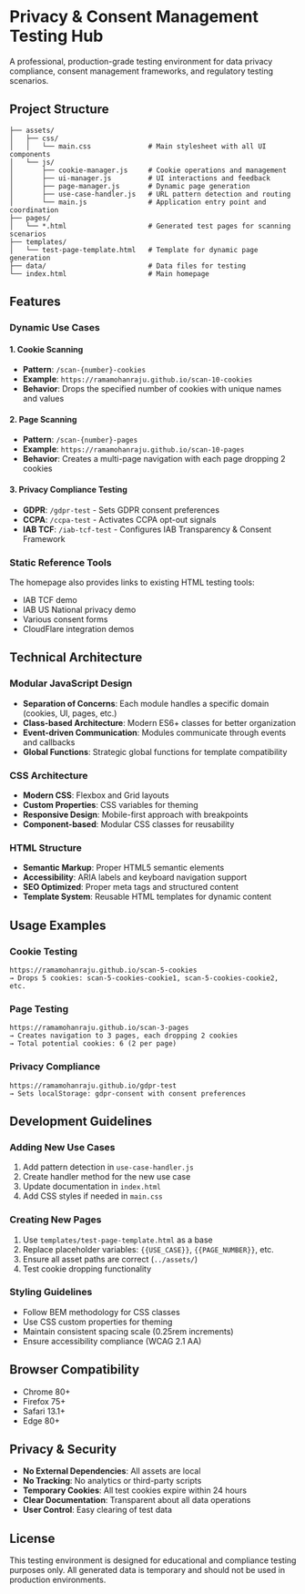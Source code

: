 # Privacy & Consent Management Testing Hub

A professional, production-grade testing environment for data privacy compliance, consent management frameworks, and regulatory testing scenarios.

## Project Structure

```
├── assets/
│   ├── css/
│   │   └── main.css              # Main stylesheet with all UI components
│   └── js/
│       ├── cookie-manager.js     # Cookie operations and management
│       ├── ui-manager.js         # UI interactions and feedback
│       ├── page-manager.js       # Dynamic page generation
│       ├── use-case-handler.js   # URL pattern detection and routing
│       └── main.js               # Application entry point and coordination
├── pages/
│   └── *.html                    # Generated test pages for scanning scenarios
├── templates/
│   └── test-page-template.html   # Template for dynamic page generation
├── data/                         # Data files for testing
└── index.html                    # Main homepage
```

## Features

### Dynamic Use Cases

#### 1. Cookie Scanning
- **Pattern**: `/scan-{number}-cookies`
- **Example**: `https://ramamohanraju.github.io/scan-10-cookies`
- **Behavior**: Drops the specified number of cookies with unique names and values

#### 2. Page Scanning
- **Pattern**: `/scan-{number}-pages`
- **Example**: `https://ramamohanraju.github.io/scan-10-pages`
- **Behavior**: Creates a multi-page navigation with each page dropping 2 cookies

#### 3. Privacy Compliance Testing
- **GDPR**: `/gdpr-test` - Sets GDPR consent preferences
- **CCPA**: `/ccpa-test` - Activates CCPA opt-out signals
- **IAB TCF**: `/iab-tcf-test` - Configures IAB Transparency & Consent Framework

### Static Reference Tools

The homepage also provides links to existing HTML testing tools:
- IAB TCF demo
- IAB US National privacy demo
- Various consent forms
- CloudFlare integration demos

## Technical Architecture

### Modular JavaScript Design
- **Separation of Concerns**: Each module handles a specific domain (cookies, UI, pages, etc.)
- **Class-based Architecture**: Modern ES6+ classes for better organization
- **Event-driven Communication**: Modules communicate through events and callbacks
- **Global Functions**: Strategic global functions for template compatibility

### CSS Architecture
- **Modern CSS**: Flexbox and Grid layouts
- **Custom Properties**: CSS variables for theming
- **Responsive Design**: Mobile-first approach with breakpoints
- **Component-based**: Modular CSS classes for reusability

### HTML Structure
- **Semantic Markup**: Proper HTML5 semantic elements
- **Accessibility**: ARIA labels and keyboard navigation support
- **SEO Optimized**: Proper meta tags and structured content
- **Template System**: Reusable HTML templates for dynamic content

## Usage Examples

### Cookie Testing
```
https://ramamohanraju.github.io/scan-5-cookies
→ Drops 5 cookies: scan-5-cookies-cookie1, scan-5-cookies-cookie2, etc.
```

### Page Testing
```
https://ramamohanraju.github.io/scan-3-pages
→ Creates navigation to 3 pages, each dropping 2 cookies
→ Total potential cookies: 6 (2 per page)
```

### Privacy Compliance
```
https://ramamohanraju.github.io/gdpr-test
→ Sets localStorage: gdpr-consent with consent preferences
```

## Development Guidelines

### Adding New Use Cases
1. Add pattern detection in `use-case-handler.js`
2. Create handler method for the new use case
3. Update documentation in `index.html`
4. Add CSS styles if needed in `main.css`

### Creating New Pages
1. Use `templates/test-page-template.html` as a base
2. Replace placeholder variables: `{{USE_CASE}}`, `{{PAGE_NUMBER}}`, etc.
3. Ensure all asset paths are correct (`../assets/`)
4. Test cookie dropping functionality

### Styling Guidelines
- Follow BEM methodology for CSS classes
- Use CSS custom properties for theming
- Maintain consistent spacing scale (0.25rem increments)
- Ensure accessibility compliance (WCAG 2.1 AA)

## Browser Compatibility

- Chrome 80+
- Firefox 75+
- Safari 13.1+
- Edge 80+

## Privacy & Security

- **No External Dependencies**: All assets are local
- **No Tracking**: No analytics or third-party scripts
- **Temporary Cookies**: All test cookies expire within 24 hours
- **Clear Documentation**: Transparent about all data operations
- **User Control**: Easy clearing of test data

## License

This testing environment is designed for educational and compliance testing purposes only. All generated data is temporary and should not be used in production environments.